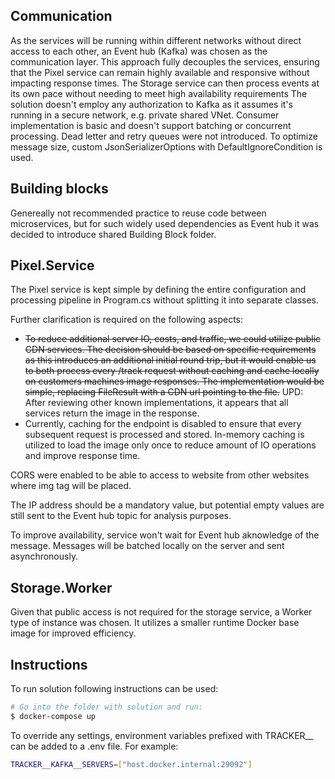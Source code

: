 ## Communication

As the services will be running within different networks without direct access to each other, an Event hub (Kafka) was chosen as the communication layer. This approach fully decouples the services, ensuring that the Pixel service can remain highly available and responsive without impacting response times. The Storage service can then process events at its own pace without needing to meet high availability requirements
The solution doesn't employ any authorization to Kafka as it assumes it's running in a secure network, e.g. private shared VNet. Consumer implementation is basic and doesn't support batching or concurrent processing. Dead letter and retry queues were not introduced. To optimize message size, custom JsonSerializerOptions with DefaultIgnoreCondition is used.

## Building blocks

Genereally not recommended practice to reuse code between microservices, but for such widely used dependencies as Event hub it was decided to introduce shared Building Block folder.

## Pixel.Service

The Pixel service is kept simple by defining the entire configuration and processing pipeline in Program.cs without splitting it into separate classes. 

Further clarification is required on the following aspects:
- ~~To reduce additional server IO, costs, and traffic, we could utilize public CDN services. The decision should be based on specific requirements as this introduces an additional initial round trip, but it would enable us to both process every /track request without caching and cache locally on customers machines image responses.
The implementation would be simple, replacing FileResult with a CDN url pointing to the file.~~ UPD: After reviewing other known implementations, it appears that all services return the image in the response.
- Currently, caching for the endpoint is disabled to ensure that every subsequent request is processed and stored. In-memory caching is utilized to load the image only once to reduce amount of IO operations and improve response time.

CORS were enabled to be able to access to website from other websites where img tag will be placed.

The IP address should be a mandatory value, but potential empty values are still sent to the Event hub topic for analysis purposes.

To improve availability, service won't wait for Event hub aknowledge of the message. Messages will be batched locally on the server and sent asynchronously.

## Storage.Worker

Given that public access is not required for the storage service, a Worker type of instance was chosen. It utilizes a smaller runtime Docker base image for improved efficiency.

## Instructions

To run solution following instructions can be used:

```bash
# Go into the folder with solution and run:
$ docker-compose up
```

To override any settings, environment variables prefixed with TRACKER__ can be added to a .env file. For example:

```bash
TRACKER__KAFKA__SERVERS=["host.docker.internal:29092"]
```